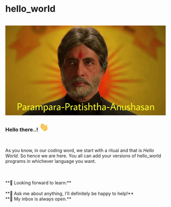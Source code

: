 # hello_world

<br>
<img align="center" alt="Parampara Pratishtha Anushasan" src="https://github.com/Sh0urjya/hello_world/blob/main/main.png" />
<br>
<h3> Hello there..! <img src="https://github.com/Sh0urjya/hello_world/blob/main/Hi.gif" width="29px"> </h3>
<br>
<p> As you know, in our coding word, we start with a ritual and that is <i>Hello World</i>. So hence we are here. You all can add your versions of hello_world programs in whichever language you want.
<br><br><br><br>
**🌱 Looking forward to learn:** <br>
<br>
**💬 Ask me about anything, I'll definitely be happy to help!** <br>
**💬 My inbox is always open.**
<br>

